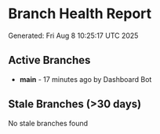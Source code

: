 # Branch Health Report
Generated: Fri Aug  8 10:25:17 UTC 2025

## Active Branches
- **main** - 17 minutes ago by Dashboard Bot

## Stale Branches (>30 days)
No stale branches found
